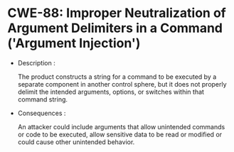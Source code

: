 # CWE-88: Improper Neutralization of Argument Delimiters in a Command ('Argument Injection')

* Description :

  The product constructs a string for a command to be executed by a  separate component in another control sphere, but it does not properly  delimit the intended arguments, options, or switches within that command string. 

* Consequences :

  An attacker could include arguments that allow unintended commands or  code to be executed, allow sensitive data to be read or modified or  could cause other unintended behavior. 



